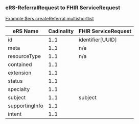 
### eRS-ReferralRequest to FHIR ServiceRequest

[Example $ers.createReferral multishortlist](ERS/ers-GenerateReferral-multishortlist-FHIR-STU3.json)

| eRS Name       | Cadinality | FHIR ServiceRequest |
|----------------|------------|---------------------|
| id             | 1..1       | identifier[UUID]    |
| meta	          | 1..1       | n/a                 |
| resourceType   | 1..1       | n/a                 | 
| contained      | 1..1       |                     | 
| extension      | 1..1       |                     | 
| status         | 1..1       |                     |          
| specialty      | 1..1       |                     |       
| subject        | 1..1       | subject             |       
| supportingInfo | 1..1       |                     | 
| intent         | 1..1       |                     | 

